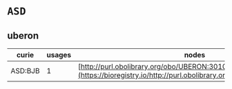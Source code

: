 # `ASD`

## uberon

| curie   |   usages | nodes                                                                                                                 |
|---------|----------|-----------------------------------------------------------------------------------------------------------------------|
| ASD:BJB |        1 | [http://purl.obolibrary.org/obo/UBERON:3010449](https://bioregistry.io/http://purl.obolibrary.org/obo/UBERON:3010449) |
